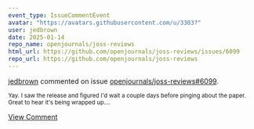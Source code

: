 ```yaml
---
event_type: IssueCommentEvent
avatar: "https://avatars.githubusercontent.com/u/3303?"
user: jedbrown
date: 2025-01-14
repo_name: openjournals/joss-reviews
html_url: https://github.com/openjournals/joss-reviews/issues/6099
repo_url: https://github.com/openjournals/joss-reviews
---
```


<a href='https://github.com/jedbrown' target='_blank'>jedbrown</a> commented on issue <a href='https://github.com/openjournals/joss-reviews/issues/6099' target='_blank'>openjournals/joss-reviews#6099</a>.

<small>Yay. I saw the release and figured I'd wait a couple days before pinging about the paper. Great to hear it's being wrapped up....</small>

<a href='https://github.com/openjournals/joss-reviews/issues/6099' target='_blank'>View Comment</a>